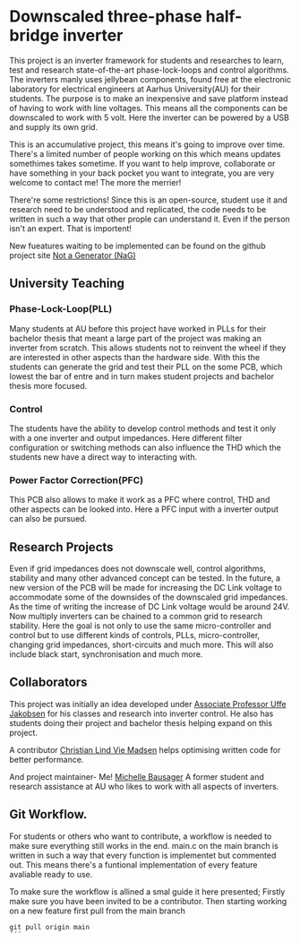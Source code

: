 # Downscaled three-phase half-bridge inverter
This project is an inverter framework for students and researches to learn, test and research state-of-the-art phase-lock-loops and control algorithms.
The inverters manly uses jellybean components, found free at the electronic laboratory for electrical engineers at Aarhus University(AU) for their students.
The purpose is to make an inexpensive and save platform instead of having to work with line voltages. 
This means all the components can be downscaled to work with 5 volt.
Here the inverter can be powered by a USB and supply its own grid.

This is an accumulative project, this means it's going to improve over time. 
There's a limited number of people working on this which means updates somethimes takes sometime.
If you want to help improve, collaborate or have something in your back pocket you want to integrate, you are very welcome to contact me!
The more the merrier!

There're some restrictions!
Since this is an open-source, student use it and research need to be understood and replicated, the code needs to be written in such a way that other prople can understand it.
Even if the person isn't an expert.
That is importent!

New fueatures waiting to be implemented can be found on the github project site [Not a Generator (NaG)](https://github.com/users/Bausager/projects/2)

## University Teaching

### Phase-Lock-Loop(PLL)
Many students at AU before this project have worked in PLLs for their bachelor thesis that meant a large part of the project was making an inverter from scratch.
This allows students not to reinvent the wheel if they are interested in other aspects than the hardware side.
With this the students can generate the grid and test their PLL on the some PCB, which lowest the bar of entre and in turn makes student projects and bachelor thesis more focused.

### Control
The students have the ability to develop control methods and test it only with a one inverter and output impedances.
Here different filter configuration or switching methods can also influence the THD which the students new have a direct way to interacting with.

### Power Factor Correction(PFC)
This PCB also allows to make it work as a PFC where control, THD and other aspects can be looked into.
Here a PFC input with a inverter output can also be pursued.


## Research Projects
Even if grid impedances does not downscale well, control algorithms, stability and many other advanced concept can be tested.
In the future, a new version of the PCB will be made for increasing the DC Link voltage to accommodate some of the downsides of the downscaled grid impedances.
As the time of writing the increase of DC Link voltage would be around 24V.
Now multiply inverters can be chained to a common grid to research stability.
Here the goal is not only to use the same micro-controller and control but to use different kinds of controls, PLLs, micro-controller, changing grid impedances, short-circuits and much more.
This will also include black start, synchronisation and much more.

## Collaborators
This project was initially an idea developed under [Associate Professor Uffe Jakobsen](https://pure.au.dk/portal/en/persons/uja%40ece.au.dk) for his classes and research into inverter control.
He also has students doing their project and bachelor thesis helping expand on this project.

A contributor [Christian Lind Vie Madsen](https://www.linkedin.com/in/christian-karl-oscar-lind-vie-madsen-11606a9b/) helps optimising written code for better performance.

And project maintainer- Me! [Michelle Bausager](https://www.linkedin.com/in/michelle-bausager/) A former student and research assistance at AU who likes to work with all aspects of inverters.

## Git Workflow.
For students or others who want to contribute, a workflow is needed to make sure everything still works in the end.
main.c on the main branch is written in such a way that every function is implementet but commented out.
This means there's a funtional implementation of every feature avaliable ready to use.

To make sure the workflow is allined a smal guide it here presented;
Firstly make sure you have been invited to be a contributor.
Then starting working on a new feature first pull from the main branch
```
git pull origin main
´´´









